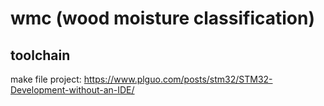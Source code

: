 # wmc (wood moisture classification)

## toolchain
make file project: https://www.plguo.com/posts/stm32/STM32-Development-without-an-IDE/
